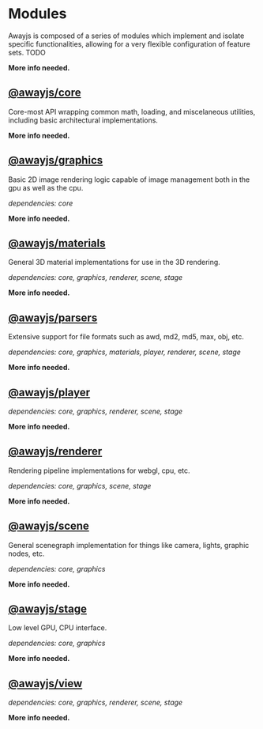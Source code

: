 # Modules
Awayjs is composed of a series of modules which implement and isolate specific functionalities, allowing for a very flexible configuration of feature sets.
TODO

**More info needed.**

## [@awayjs/core](modules/core/)
Core-most API wrapping common math, loading, and miscelaneous utilities, including basic architectural implementations. 

**More info needed.**

## [@awayjs/graphics](modules/graphics/)
Basic 2D image rendering logic capable of image management both in the gpu as well as the cpu.

*dependencies: core*

**More info needed.**

## [@awayjs/materials](modules/materials/)
General 3D material implementations for use in the 3D rendering.

*dependencies: core, graphics, renderer, scene, stage*

**More info needed.**

## [@awayjs/parsers](modules/parsers/)
Extensive support for file formats such as awd, md2, md5, max, obj, etc.

*dependencies: core, graphics, materials, player, renderer, scene, stage*

**More info needed.**

## [@awayjs/player](modules/player/)

*dependencies: core, graphics, renderer, scene, stage*

**More info needed.**

## [@awayjs/renderer](modules/renderer/)
Rendering pipeline implementations for webgl, cpu, etc.

*dependencies: core, graphics, scene, stage*

**More info needed.**

## [@awayjs/scene](modules/scene/)
General scenegraph implementation for things like camera, lights, graphic nodes, etc.

*dependencies: core, graphics*

**More info needed.**

## [@awayjs/stage](modules/stage/)
Low level GPU, CPU interface.

*dependencies: core, graphics*

**More info needed.**

## [@awayjs/view](modules/view/)

*dependencies: core, graphics, renderer, scene, stage*

**More info needed.**